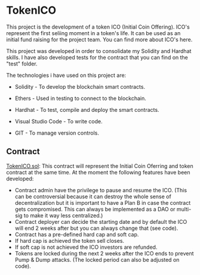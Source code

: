 # TokenICO

This project is the development of a token ICO (Initial Coin Offering).
ICO's represent the first seliing moment in a token's life. It can be used as an initial fund raising for the project team. You can find more about ICO's here.

This project was developed in order to consolidate my Solidity and Hardhat skills.
I have also developed tests for the contract that you can find on the "test" folder.

The technologies i have used on this project are:

- Solidity - To develop the blockchain smart contracts.

- Ethers - Used in testing to connect to the blockchain.

- Hardhat - To test, compile and deploy the smart contracts.

- Visual Studio Code - To write code.

- GIT - To manage version controls.




## Contract

[TokenICO.sol](https://github.com/Oputo50/TokenICO/blob/main/contracts/TokenICO.sol): This contract will represent the Initial Coin Oferring and token contract at the same time. 
At the moment the following features have been developed:
- Contract admin have the privilege to pause and resume the ICO. (This can be controversial because it can destroy the whole sense of decentralization but it is important to have a Plan B in case the contract gets compromised. This can always be implemented as a DAO or multi-sig to make it way less centralized.)
- Contract deployer can decide the starting date and by default the ICO will end 2 weeks after but you can always change that (see code).
- Contract has a pre-defined hard cap and soft cap. 
- If hard cap is achieved the token sell closes.
- If soft cap is not achieved the ICO investors are refunded. 
- Tokens are locked during the next 2 weeks after the ICO ends to prevent Pump & Dump attacks. (The locked period can also be adjusted on code).
